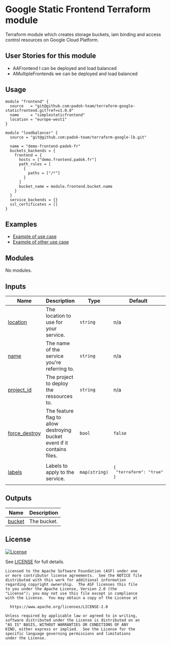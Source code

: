 # Google Static Frontend Terraform module

Terraform module which creates storage buckets, iam binding and access control resources on Google Cloud Platform.

## User Stories for this module

- AAFrontend I can be deployed and load balanced
- AMultipleFrontends we can be deployed and load balanced

## Usage

```hcl
module "frontend" {
  source   = "git@github.com:padok-team/terraform-google-staticfrontend.git?ref=v1.0.0"
  name     = "simplestaticfrontend"
  location = "europe-west1"
}

module "loadbalancer" {
  source = "git@github.com:padok-team/terraform-google-lb.git"

  name = "demo-frontend-padok-fr"
  buckets_backends = {
    frontend = {
      hosts = ["demo.frontend.padok.fr"]
      path_rules = [
        {
          paths = ["/*"]
        }
      ]
      bucket_name = module.frontend.bucket.name
    }
  }
  service_backends = {}
  ssl_certificates = []
}
```

## Examples

- [Example of use case](examples/simple_frontend/main.tf)
- [Example of other use case](examples/multiple_frontends/main.tf)

<!-- BEGIN_TF_DOCS -->
## Modules

No modules.

## Inputs

| Name | Description | Type | Default | Required |
|------|-------------|------|---------|:--------:|
| <a name="input_location"></a> [location](#input\_location) | The location to use for your service. | `string` | n/a | yes |
| <a name="input_name"></a> [name](#input\_name) | The name of the service you're referring to. | `string` | n/a | yes |
| <a name="input_project_id"></a> [project\_id](#input\_project\_id) | The project to deploy the ressources to. | `string` | n/a | yes |
| <a name="input_force_destroy"></a> [force\_destroy](#input\_force\_destroy) | The feature flag to allow destroying bucket event if it contains files. | `bool` | `false` | no |
| <a name="input_labels"></a> [labels](#input\_labels) | Labels to apply to the service. | `map(string)` | <pre>{<br>  "terraform": "true"<br>}</pre> | no |

## Outputs

| Name | Description |
|------|-------------|
| <a name="output_bucket"></a> [bucket](#output\_bucket) | The bucket. |
<!-- END_TF_DOCS -->

## License

[![License](https://img.shields.io/badge/License-Apache%202.0-blue.svg)](https://opensource.org/licenses/Apache-2.0)

See [LICENSE](LICENSE) for full details.

```text
Licensed to the Apache Software Foundation (ASF) under one
or more contributor license agreements.  See the NOTICE file
distributed with this work for additional information
regarding copyright ownership.  The ASF licenses this file
to you under the Apache License, Version 2.0 (the
"License"); you may not use this file except in compliance
with the License.  You may obtain a copy of the License at

  https://www.apache.org/licenses/LICENSE-2.0

Unless required by applicable law or agreed to in writing,
software distributed under the License is distributed on an
"AS IS" BASIS, WITHOUT WARRANTIES OR CONDITIONS OF ANY
KIND, either express or implied.  See the License for the
specific language governing permissions and limitations
under the License.
```
